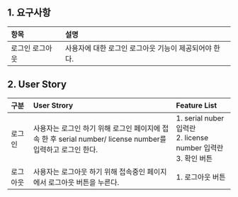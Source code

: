 ## 1. 요구사항

|항목|설명|
|:---|:---|
|로그인 로그아웃| 사용자에 대한 로그인 로그아웃 기능이 제공되어야 한다.|

## 2. User Story 

| 구분 | User Strory | Feature List |
|:---|:---|:---|
|로그인|사용자는 로그인 하기 위해 로그인 페이지에 접속 한 후 serial number/ license number를<br/>입력하고 로그인 한다.|1. serial nuber입력란<br/>2. license number 입력란<br/>3. 확인 버튼|
|로그아웃|사용자는 로그아웃 하기 위해 접속중인 페이지에서 로그아웃 버튼을 누른다.|1. 로그아웃 버튼|
